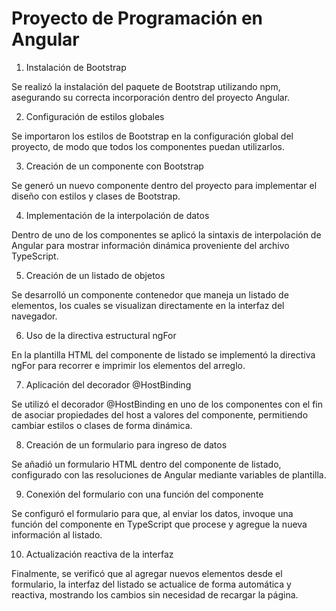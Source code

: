 # Proyecto de Programación en Angular

1. Instalación de Bootstrap

Se realizó la instalación del paquete de Bootstrap utilizando npm, asegurando su correcta incorporación dentro del proyecto Angular.

2. Configuración de estilos globales

Se importaron los estilos de Bootstrap en la configuración global del proyecto, de modo que todos los componentes puedan utilizarlos.

3. Creación de un componente con Bootstrap

Se generó un nuevo componente dentro del proyecto para implementar el diseño con estilos y clases de Bootstrap.

4. Implementación de la interpolación de datos

Dentro de uno de los componentes se aplicó la sintaxis de interpolación de Angular para mostrar información dinámica proveniente del archivo TypeScript.

5. Creación de un listado de objetos

Se desarrolló un componente contenedor que maneja un listado de elementos, los cuales se visualizan directamente en la interfaz del navegador.

6. Uso de la directiva estructural ngFor

En la plantilla HTML del componente de listado se implementó la directiva ngFor para recorrer e imprimir los elementos del arreglo.

7. Aplicación del decorador @HostBinding

Se utilizó el decorador @HostBinding en uno de los componentes con el fin de asociar propiedades del host a valores del componente, permitiendo cambiar estilos o clases de forma dinámica.

8. Creación de un formulario para ingreso de datos

Se añadió un formulario HTML dentro del componente de listado, configurado con las resoluciones de Angular mediante variables de plantilla.

9. Conexión del formulario con una función del componente

Se configuró el formulario para que, al enviar los datos, invoque una función del componente en TypeScript que procese y agregue la nueva información al listado.

10. Actualización reactiva de la interfaz

Finalmente, se verificó que al agregar nuevos elementos desde el formulario, la interfaz del listado se actualice de forma automática y reactiva, mostrando los cambios sin necesidad de recargar la página.